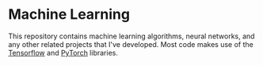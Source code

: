 # Machine Learning

This repository contains machine learning algorithms, neural networks, and any other related projects that I've developed. Most code makes use of the [Tensorflow](https://github.com/tensorflow/tensorflow "Tensorflow") and [PyTorch](https://github.com/pytorch/pytorch) libraries. 


